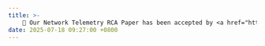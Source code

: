 ```yaml
---
title: >-
    🎉 Our Network Telemetry RCA Paper has been accepted by <a href="https://dl.acm.org/journal/ton" style="color: #ff00fc;">ToN</a>. 
date: 2025-07-18 09:27:00 +0800
---
```


<!-- <span class="badge badge-pill badge-info">Featured</span> -->